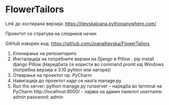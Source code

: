 # FlowerTailors
Link до хостирана верзија: https://ilievskajoana.pythonanywhere.com/


Проектот се стратува на следниов начин

GitHub изворен код:  https://github.com/JoanaIlievska/FlowerTailors
1. Клонирање на репозиторито
2. Инсталација на потребните верзии на Django и Pillow :
pip install django Pillow (Наредбата се користи во command promt кај Windows (потребна верзија е 3.10 pyhton или нагоре)) 
3. Отварање на проектот  пр.  PyCharm
4. Навигација до проектот каде се наоѓа manage.py
5. Run the server:
python manage.py runserver – наредба во terminal на PyCharm
 http://localhost:8000/ - најава на админ панелот username: admin  password: admin 

